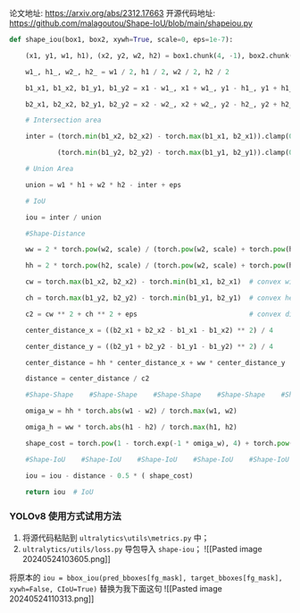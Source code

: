 论文地址: https://arxiv.org/abs/2312.17663
开源代码地址: https://github.com/malagoutou/Shape-IoU/blob/main/shapeiou.py

```Python
def shape_iou(box1, box2, xywh=True, scale=0, eps=1e-7):

    (x1, y1, w1, h1), (x2, y2, w2, h2) = box1.chunk(4, -1), box2.chunk(4, -1)

    w1_, h1_, w2_, h2_ = w1 / 2, h1 / 2, w2 / 2, h2 / 2

    b1_x1, b1_x2, b1_y1, b1_y2 = x1 - w1_, x1 + w1_, y1 - h1_, y1 + h1_

    b2_x1, b2_x2, b2_y1, b2_y2 = x2 - w2_, x2 + w2_, y2 - h2_, y2 + h2_

    # Intersection area

    inter = (torch.min(b1_x2, b2_x2) - torch.max(b1_x1, b2_x1)).clamp(0) * \

            (torch.min(b1_y2, b2_y2) - torch.max(b1_y1, b2_y1)).clamp(0)

    # Union Area

    union = w1 * h1 + w2 * h2 - inter + eps

    # IoU

    iou = inter / union

    #Shape-Distance      

    ww = 2 * torch.pow(w2, scale) / (torch.pow(w2, scale) + torch.pow(h2, scale))

    hh = 2 * torch.pow(h2, scale) / (torch.pow(w2, scale) + torch.pow(h2, scale))

    cw = torch.max(b1_x2, b2_x2) - torch.min(b1_x1, b2_x1)  # convex width

    ch = torch.max(b1_y2, b2_y2) - torch.min(b1_y1, b2_y1)  # convex height

    c2 = cw ** 2 + ch ** 2 + eps                            # convex diagonal squared

    center_distance_x = ((b2_x1 + b2_x2 - b1_x1 - b1_x2) ** 2) / 4

    center_distance_y = ((b2_y1 + b2_y2 - b1_y1 - b1_y2) ** 2) / 4

    center_distance = hh * center_distance_x + ww * center_distance_y

    distance = center_distance / c2

    #Shape-Shape    #Shape-Shape    #Shape-Shape    #Shape-Shape    #Shape-Shape    #Shape-Shape    #Shape-Shape    #Shape-Shape    

    omiga_w = hh * torch.abs(w1 - w2) / torch.max(w1, w2)

    omiga_h = ww * torch.abs(h1 - h2) / torch.max(h1, h2)

    shape_cost = torch.pow(1 - torch.exp(-1 * omiga_w), 4) + torch.pow(1 - torch.exp(-1 * omiga_h), 4)

    #Shape-IoU    #Shape-IoU    #Shape-IoU    #Shape-IoU    #Shape-IoU    #Shape-IoU    #Shape-IoU    #Shape-IoU    #Shape-IoU

    iou = iou - distance - 0.5 * ( shape_cost)

    return iou  # IoU
```

### YOLOv8 使用方式试用方法
1. 将源代码粘贴到 `ultralytics\utils\metrics.py` 中；
2. `ultralytics/utils/loss.py` 导包导入 `shape-iou`；
![[Pasted image 20240524103605.png]]

将原本的 `iou = bbox_iou(pred_bboxes[fg_mask], target_bboxes[fg_mask], xywh=False, CIoU=True)` 替换为我下面这句
![[Pasted image 20240524110313.png]]
